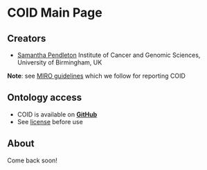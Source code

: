 # COID Main Page

## Creators

* [Samantha Pendleton](https://twitter.com/sap218) Institute of Cancer and Genomic Sciences, University of Birmingham, UK

**Note**: see [MIRO guidelines](MIRO.md) which we follow for reporting COID

## Ontology access

* COID is available on [**GitHub**](https://github.com/sap218/coid)
* See [license](https://github.com/sap218/coid/blob/master/LICENSE.md) before use 

## About

Come back soon!
